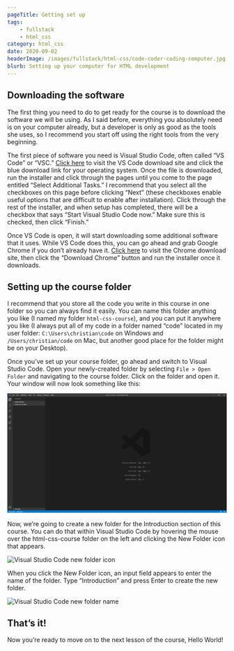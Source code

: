 ```yaml
---
pageTitle: Getting set up
tags:
    - fullstack
    - html_css
category: html_css
date: 2020-09-02
headerImage: /images/fullstack/html-css/code-coder-coding-computer.jpg
blurb: Setting up your computer for HTML development
---
```


## Downloading the software

The first thing you need to do to get ready for the course is to download the software we will be using. As I said before, everything you absolutely need is on your computer already, but a developer is only as good as the tools she uses, so I recommend you start off using the right tools from the very beginning.

The first piece of software you need is Visual Studio Code, often called “VS Code” or “VSC.” [Click here](https://code.visualstudio.com/download) to visit the VS Code download site and click the blue download link for your operating system. Once the file is downloaded, run the installer and click through the pages until you come to the page entitled “Select Additional Tasks.” I recommend that you select all the checkboxes on this page before clicking “Next” (these checkboxes enable useful options that are difficult to enable after installation). Click through the rest of the installer, and when setup has completed, there will be a checkbox that says “Start Visual Studio Code now.” Make sure this is checked, then click “Finish.”

Once VS Code is open, it will start downloading some additional software that it uses. While VS Code does this, you can go ahead and grab Google Chrome if you don’t already have it. [Click here](https://www.google.com/chrome/) to visit the Chrome download site, then click the “Download Chrome” button and run the installer once it downloads.

## Setting up the course folder
   
I recommend that you store all the code you write in this course in one folder so you can always find it easily. You can name this folder anything you like (I named my folder `html-css-course`), and you can put it anywhere you like (I always put all of my code in a folder named “code” located in my user folder: `C:\Users\christian\code` on Windows and `/Users/christian/code` on Mac, but another good place for the folder might be on your Desktop).
   
Once you’ve set up your course folder, go ahead and switch to Visual Studio Code. Open your newly-created folder by selecting `File > Open Folder` and navigating to the course folder. Click on the folder and open it. Your window will now look something like this:

![Visual Studio Code window](/images/fullstack/html-css/vscode-initial.png)

Now, we’re going to create a new folder for the Introduction section of this course. You can do that within Visual Studio Code by hovering the mouse over the html-css-course folder on the left and clicking the New Folder icon that appears.

![Visual Studio Code new folder icon](/images/fullstack/html-css/vscode-new-folder.png)

When you click the New Folder icon, an input field appears to enter the name of the folder. Type “Introduction” and press Enter to create the new folder.

![Visual Studio Code new folder name](/images/fullstack/html-css/vscode-new-folder-name.png)

## That’s it!
   
Now you’re ready to move on to the next lesson of the course, Hello World!